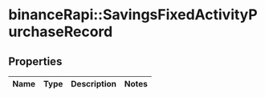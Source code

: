 # binanceRapi::SavingsFixedActivityPurchaseRecord


## Properties
Name | Type | Description | Notes
------------ | ------------- | ------------- | -------------


